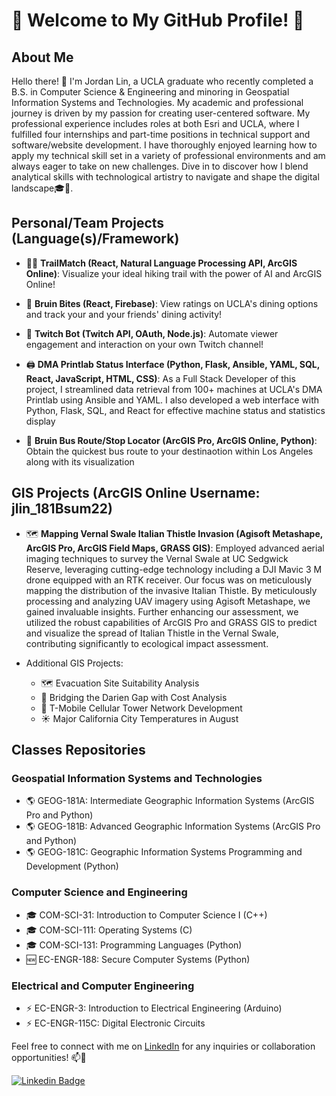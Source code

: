 # 🌟 Welcome to My GitHub Profile! 🌟

## About Me

Hello there! 👋 I'm Jordan Lin, a UCLA graduate who recently completed a B.S. in Computer Science & Engineering and minoring in Geospatial Information Systems and Technologies. My academic and professional journey is driven by my passion for creating user-centered software. My professional experience includes roles at both Esri and UCLA, where I fulfilled four internships and part-time positions in technical support and software/website development. I have thoroughly enjoyed learning how to apply my technical skill set in a variety of professional environments and am always eager to take on new challenges. Dive in to discover how I blend analytical skills with technological artistry to navigate and shape the digital landscape🎓🚀.

## Personal/Team Projects (Language(s)/Framework)

- 🚶‍♂️ **TrailMatch (React, Natural Language Processing API, ArcGIS Online)**: Visualize your ideal hiking trail with the power of AI and ArcGIS Online!
  
- 🍔 **Bruin Bites (React, Firebase)**: View ratings on UCLA's dining options and track your and your friends' dining activity!

- 💬 **Twitch Bot (Twitch API, OAuth, Node.js)**: Automate viewer engagement and interaction on your own Twitch channel!

- 🖨️ **DMA Printlab Status Interface (Python, Flask, Ansible, YAML, SQL, React, JavaScript, HTML, CSS)**: As a Full Stack Developer of this project, I streamlined data retrieval from 100+ machines at UCLA's DMA Printlab using Ansible and YAML. I also developed a web interface with Python, Flask, SQL, and React for effective machine status and statistics display

- 🚌 **Bruin Bus Route/Stop Locator (ArcGIS Pro, ArcGIS Online, Python)**: Obtain the quickest bus route to your destinaotion within Los Angeles along with its visualization
  
## GIS Projects (ArcGIS Online Username: jlin_181Bsum22)
- 🗺️ **Mapping Vernal Swale Italian Thistle Invasion (Agisoft Metashape, ArcGIS Pro, ArcGIS Field Maps, GRASS GIS)**: Employed advanced aerial imaging techniques to survey the Vernal Swale at UC Sedgwick Reserve, leveraging cutting-edge technology including a DJI Mavic 3 M drone equipped with an RTK receiver. Our focus was on meticulously mapping the distribution of the invasive Italian Thistle. By meticulously processing and analyzing UAV imagery using Agisoft Metashape, we gained invaluable insights. Further enhancing our assessment, we utilized the robust capabilities of ArcGIS Pro and GRASS GIS to predict and visualize the spread of Italian Thistle in the Vernal Swale, contributing significantly to ecological impact assessment.
  
- Additional GIS Projects:
  - 🗺️ Evacuation Site Suitability Analysis
  - 🌉 Bridging the Darien Gap with Cost Analysis
  - 📶 T-Mobile Cellular Tower Network Development
  - ☀️ Major California City Temperatures in August

## Classes Repositories

### Geospatial Information Systems and Technologies

- 🌎 GEOG-181A: Intermediate Geographic Information Systems (ArcGIS Pro and Python)
- 🌎 GEOG-181B: Advanced Geographic Information Systems (ArcGIS Pro and Python)
- 🌎 GEOG-181C: Geographic Information Systems Programming and Development (Python)

### Computer Science and Engineering

- 🎓 COM-SCI-31: Introduction to Computer Science I (C++)
- 🎓 COM-SCI-111: Operating Systems (C)
- 🎓 COM-SCI-131: Programming Languages (Python)
- 🆕 EC-ENGR-188: Secure Computer Systems (Python)

### Electrical and Computer Engineering

- ⚡ EC-ENGR-3: Introduction to Electrical Engineering (Arduino)
- ⚡ EC-ENGR-115C: Digital Electronic Circuits

Feel free to connect with me on [LinkedIn](https://www.linkedin.com/in/jordanlin2003) for any inquiries or collaboration opportunities! 📫🤝

[![Linkedin Badge](https://img.shields.io/badge/-JordanLin-blue?style=flat-square&logo=Linkedin&logoColor=white&link=https://www.linkedin.com/in/jordanlin2003/)](https://www.linkedin.com/in/jordanlin2003/)
